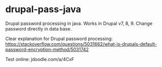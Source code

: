 # drupal-pass-java
Drupal password processing in java. Works in Drupal v7, 8, 9.  Change password directly in data base.

Clear explanation for Drupal password processing:
https://stackoverflow.com/questions/5031662/what-is-drupals-default-password-encryption-method/5031742

Test online:
jdoodle.com/a/4CxF

